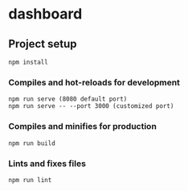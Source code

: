 # dashboard

## Project setup

```
npm install
```

### Compiles and hot-reloads for development

```
npm run serve (8080 default port)
npm run serve -- --port 3000 (customized port)
```

### Compiles and minifies for production

```
npm run build
```

### Lints and fixes files

```
npm run lint
```
